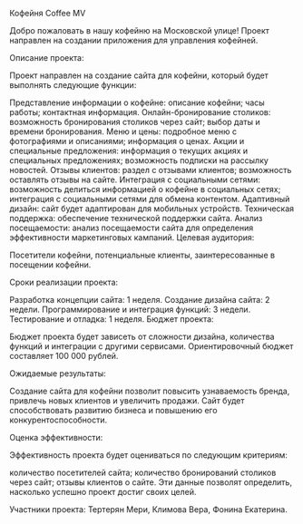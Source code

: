 Кофейня Coffee MV

Добро пожаловать в нашу кофейню на Московской улице! Проект направлен на создании приложения для управления кофейней.

Описание проекта:

Проект направлен на создание сайта для кофейни, который будет выполнять следующие функции:

Представление информации о кофейне:
описание кофейни;
часы работы;
контактная информация.
Онлайн-бронирование столиков:
возможность бронирования столиков через сайт;
выбор даты и времени бронирования.
Меню и цены:
подробное меню с фотографиями и описаниями;
информация о ценах.
Акции и специальные предложения:
информация о текущих акциях и специальных предложениях;
возможность подписки на рассылку новостей.
Отзывы клиентов:
раздел с отзывами клиентов;
возможность оставлять отзывы на сайте.
Интеграция с социальными сетями:
возможность делиться информацией о кофейне в социальных сетях;
интеграция с социальными сетями для обмена контентом.
Адаптивный дизайн:
сайт будет адаптирован для мобильных устройств.
Техническая поддержка:
обеспечение технической поддержки сайта.
Анализ посещаемости:
анализ посещаемости сайта для определения эффективности маркетинговых кампаний.
Целевая аудитория:

Посетители кофейни, потенциальные клиенты, заинтересованные в посещении кофейни.

Сроки реализации проекта:

Разработка концепции сайта: 1 неделя.
Создание дизайна сайта: 2 недели.
Программирование и интеграция функций: 3 недели.
Тестирование и отладка: 1 неделя.
Бюджет проекта:

Бюджет проекта будет зависеть от сложности дизайна, количества функций и интеграции с другими сервисами. Ориентировочный бюджет составляет 100 000 рублей.

Ожидаемые результаты:

Создание сайта для кофейни позволит повысить узнаваемость бренда, привлечь новых клиентов и увеличить продажи. Сайт будет способствовать развитию бизнеса и повышению его конкурентоспособности.

Оценка эффективности:

Эффективность проекта будет оцениваться по следующим критериям:

количество посетителей сайта;
количество бронирований столиков через сайт;
отзывы клиентов о сайте.
Эти данные позволят определить, насколько успешно проект достиг своих целей.

Участники проекта: Тертерян Мери, Климова Вера, Фонина Екатерина.

